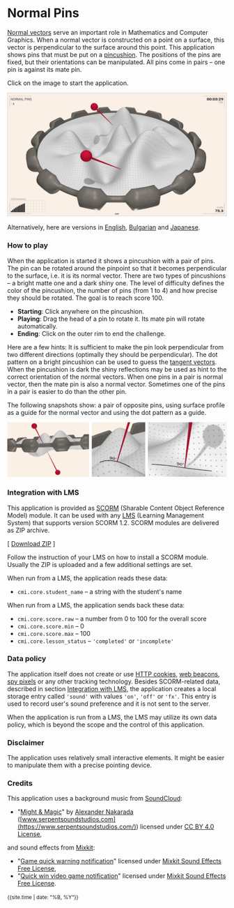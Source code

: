 &nbsp;
# Normal Pins

[Normal vectors](https://mathworld.wolfram.com/NormalVector.html) serve an important role in Mathematics and Computer Graphics. When a normal vector is constructed on a point on a surface, this vector is perpendicular to the surface around this point. This application shows pins that must be put on a [pincushion](https://en.wikipedia.org/wiki/Pincushion). The positions of the pins are fixed, but their orientations can be manipulated. All pins come in pairs &ndash; one pin is against its mate pin.

Click on the image to start the application.

[<img src="docs/snapshot.jpg">](normal-pins.html)

Alternatively, here are versions in [English](normal-pins.html?lang=en), [Bulgarian](normal-pins.html?lang=bg) and [Japanese](normal-pins.html?lang=jp).

### How to play

When the application is started it shows a pincushion with a pair of pins. The pin can be rotated around the pinpoint so that it becomes perpendicular to the surface, i.e. it is its normal vector. There are two types of pincushions &ndash; a bright matte one and a dark shiny one. The level of difficulty defines the color of the pincushion, the number of pins (from 1 to 4) and how precise they should be rotated. The goal is to reach score 100. 

- **Starting**: Click anywhere on the pincushion.
- **Playing**:  Drag the head of a pin to rotate it. Its mate pin will rotate automatically.
- **Ending**: Click on the outer rim to end the challenge.

Here are a few hints: It is sufficient to make the pin look perpendicular from two different directions (optimally they should be perpendicular). The dot pattern on a bright pincushion can be used to guess the [tangent vectors](https://en.wikipedia.org/wiki/Tangent_vector). When the pincushion is dark the shiny reflections may be used as hint to the correct orientation of the normal vectors. When one pins in a pair is normal vector, then the mate pin is also a normal vector. Sometimes one of the pins in a pair is easier to do than the other pin.

The following snapshots show: a pair of opposite pins, using surface profile as a guide for the normal vector and using the dot pattern as a guide.

<img src="docs/examples.jpg">



### Integration with LMS

This application is provided as [SCORM](https://scorm.com/scorm-explained/one-minute-scorm-overview/) (Sharable Content Object Reference Model) module. It can be used with any [LMS](https://en.wikipedia.org/wiki/Learning_management_system) (Learning Management System) that supports version SCORM 1.2. SCORM modules are delivered as ZIP archive.

[ [Download ZIP](../../bin/euler-grill.zip) ]

Follow the instruction of your LMS on how to install a SCORM module. Usually the ZIP is uploaded and a few additional settings are set.

When run from a LMS, the application reads these data:
- `cmi.core.student_name` &ndash; a string with the student's name

When run from a LMS, the application sends back these data:

- `cmi.core.score.raw` &ndash; a number from 0 to 100 for the overall score
- `cmi.core.score.min` &ndash; 0
- `cmi.core.score.max` &ndash; 100
- `cmi.core.lesson_status` &ndash; `'completed'` or `'incomplete'`

### Data policy

The application itself does not create or use [HTTP cookies](https://developer.mozilla.org/en-US/docs/Web/HTTP/Cookies), [web beacons](https://en.wikipedia.org/wiki/Web_beacon), [spy pixels](https://en.wikipedia.org/wiki/Spy_pixel) or any other tracking technology. Besides SCORM-related data, described in section [Integration with LMS](#integration-with-lms), the application creates a local storage entry called `'sound'` with values `'on'`, `'off'` or `'fx'`. This entry is used to record user's sound preference and it is not sent to the server.

When the application is run from a LMS, the LMS may utilize its own data policy, which is beyond the scope and the control of this application.

### Disclaimer

The application uses relatively small interactive elements. It might be easier to manipulate them with a precise pointing device.

### Credits

This application uses a background music from [SoundCloud](https://soundcloud.com):

- "[Might & Magic](https://soundcloud.com/serpentsoundstudios/might-magic)" by [Alexander Nakarada](https://soundcloud.com/serpentsoundstudios) (<!-- markdown-link-check-disable -->[www.serpentsoundstudios.com](https://www.serpentsoundstudios.com/)<!-- markdown-link-check-enable -->) licensed under [CC BY 4.0 License](https://creativecommons.org/licenses/by/4.0/),

and sound effects from [Mixkit](https://mixkit.co/):

- "[Game quick warning notification](https://mixkit.co/free-sound-effects/click/)" licensed under [Mixkit Sound Effects Free License](https://mixkit.co/license/#sfxFree),
- "[Quick win video game notification](https://mixkit.co/free-sound-effects/click/)" licensed under [Mixkit Sound Effects Free License](https://mixkit.co/license/#sfxFree).


	
<small>{{site.time | date: "%B, %Y"}}</small>